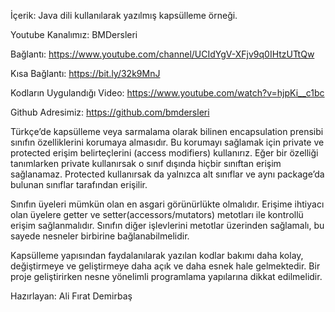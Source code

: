 İçerik: Java dili kullanılarak yazılmış kapsülleme örneği.

Youtube Kanalımız: BMDersleri

Bağlantı: https://www.youtube.com/channel/UCIdYgV-XFjv9q0IHtzUTtQw

Kısa Bağlantı: https://bit.ly/32k9MnJ

Kodların Uygulandığı Video: https://www.youtube.com/watch?v=hjpKi__c1bc

Github Adresimiz: https://github.com/bmdersleri


Türkçe’de kapsülleme veya sarmalama olarak bilinen encapsulation prensibi sınıfın özelliklerini korumaya almasıdır. Bu korumayı sağlamak için private ve protected erişim belirteçlerini (access modifiers) kullanırız. Eğer bir özelliği tanımlarken private kullanırsak o sınıf dışında hiçbir sınıftan erişim sağlanamaz. Protected kullanırsak da yalnızca alt sınıflar ve aynı package’da bulunan sınıflar tarafından erişilir. 

Sınıfın üyeleri mümkün olan en asgari görünürlükte olmalıdır.
Erişime ihtiyacı olan üyelere getter ve setter(accessors/mutators) metotları ile kontrollü erişim sağlanmalıdır.
Sınıfın diğer işlevlerini metotlar üzerinden sağlamalı, bu sayede nesneler birbirine bağlanabilmelidir.

Kapsülleme yapısından faydalanılarak yazılan kodlar bakımı daha kolay, değiştirmeye ve geliştirmeye daha açık ve daha esnek hale gelmektedir. Bir proje geliştirirken nesne yönelimli programlama yapılarına dikkat edilmelidir.

Hazırlayan: Ali Fırat Demirbaş


